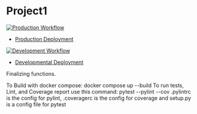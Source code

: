 # Project1

[![Production Workflow](https://github.com/MaxLozada/Project-2/actions/workflows/prod.yml/badge.svg)](https://github.com/MaxLozada/Project-2/actions/workflows/prod.yml)

* [Production Deployment](https://p2production.herokuapp.com/)


[![Development Workflow](https://github.com/MaxLozada/Project-2/actions/workflows/dev.yml/badge.svg)](https://github.com/MaxLozada/Project-2/actions/workflows/dev.yml)

* [Developmental Deployment](https://p2dev.herokuapp.com/)

Finalizing functions.

To Build with docker compose: docker compose up --build
To run tests, Lint, and Coverage report use this command: pytest --pylint --cov
.pylintrc is the config for pylint, .coveragerc is the config for coverage and setup.py is a config file for pytest
